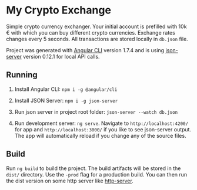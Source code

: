# My Crypto Exchange

Simple crypto currency exchanger. Your initial account is prefilled with 10k € with which 
you can buy different crypto currencies. Exchange rates changes every 5 
seconds. All transactions are stored locally in `db.json` file.

Project was generated with [Angular CLI](https://github.com/angular/angular-cli) version 1.7.4 
and is using [json-server](https://github.com/typicode/json-server) version 0.12.1 for local API
calls.

## Running

1. Install Angular CLI: `npm i -g @angular/cli`

2. Install JSON Server: `npm i -g json-server`

3. Run json server in project root folder: `json-server --watch db.json`

4. Run development server: `ng serve`. Navigate to `http://localhost:4200/` for app and
`http://localhost:3000/` if you like to see json-server output. The app will automatically reload if you change any of the source files.

## Build

Run `ng build` to build the project. The build artifacts will be stored in the `dist/` directory. Use the `-prod` flag for a production build.
You can then run the dist version on some http server like [http-server](https://www.npmjs.com/package/http-server).
